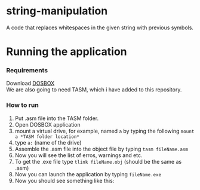# string-manipulation
A code that replaces whitespaces in the given string with previous symbols.

# Running the application

### Requirements
Download [DOSBOX](https://www.dosbox.com/download.php?main=1) \
We are also going to need TASM, which i have added to this repository.

### How to run
1. Put .asm file into the TASM folder.
2. Open DOSBOX application
3. mount a virtual drive, for example, named `a` by typing the following `mount a *TASM folder location*`
4. type `a:` (name of the drive)
5. Assemble the .asm file into the object file by typing `tasm fileName.asm`
6. Now you will see the list of erros, warnings and etc.
7. To get the .exe file type `tlink fileName.obj` (should be the same as .asm)
8. Now you can launch the application by typing `fileName.exe`
9. Now you should see something like this:



